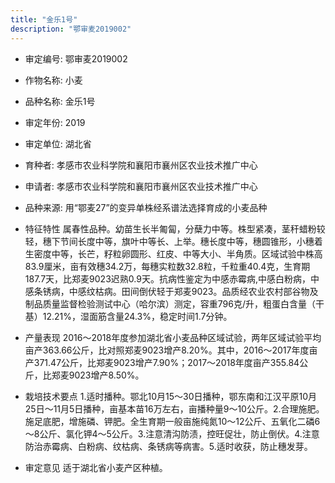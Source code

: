 ```yaml
---
title: "金乐1号"
description: "鄂审麦2019002"
---
```

* 审定编号:  鄂审麦2019002

*  作物名称:  小麦

*  品种名称:  金乐1号

*  审定年份:  2019

*  审定单位:  湖北省

* 育种者:  孝感市农业科学院和襄阳市襄州区农业技术推广中心

*  申请者:  孝感市农业科学院和襄阳市襄州区农业技术推广中心

*  品种来源:  用“鄂麦27”的变异单株经系谱法选择育成的小麦品种

*  特征特性
属春性品种。幼苗生长半匍匐，分蘖力中等。株型紧凑，茎秆蜡粉较轻，穗下节间长度中等，旗叶中等长、上举。穗长度中等，穗圆锥形，小穗着生密度中等，长芒，籽粒卵圆形、红皮、中等大小、半角质。区域试验中株高83.9厘米，亩有效穗34.2万，每穗实粒数32.8粒，千粒重40.4克，生育期187.7天，比郑麦9023迟熟0.9天。抗病性鉴定为中感赤霉病,中感白粉病，中感条锈病，中感纹枯病。田间倒伏轻于郑麦9023。品质经农业农村部谷物及制品质量监督检验测试中心（哈尔滨）测定，容重796克/升，粗蛋白含量（干基）12.21%，湿面筋含量24.3%，稳定时间1.7分钟。

*  产量表现
2016～2018年度参加湖北省小麦品种区域试验，两年区域试验平均亩产363.66公斤，比对照郑麦9023增产8.20%。其中，2016～2017年度亩产371.47公斤，比郑麦9023增产7.90%；2017～2018年度亩产355.84公斤，比郑麦9023增产8.50%。

*  栽培技术要点
1.适时播种。鄂北10月15～30日播种，鄂东南和江汉平原10月25日～11月5日播种，亩基本苗16万左右，亩播种量9～10公斤。2.合理施肥。施足底肥，增施磷、钾肥。全生育期一般亩施纯氮10～12公斤、五氧化二磷6～8公斤、氯化钾4～5公斤。3.注意清沟防渍，控旺促壮，防止倒伏。4.注意防治赤霉病、白粉病、纹枯病、条锈病等病害。5.适时收获，防止穗发芽。

*  审定意见
适于湖北省小麦产区种植。
